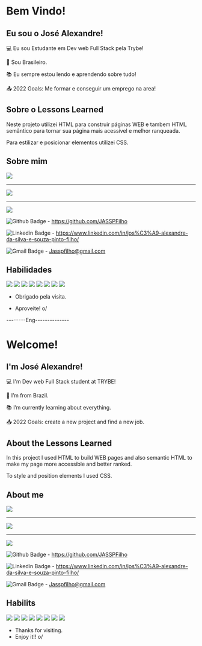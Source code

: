 # Bem Vindo!

 

## Eu sou o José Alexandre!

 

:computer: Eu sou Estudante em  Dev web Full Stack pela Trybe!

:house_with_garden: Sou Brasileiro.

:books: Eu sempre estou lendo e aprendendo sobre tudo!

:outbox_tray: 2022 Goals: Me formar e conseguir um emprego na area!

## Sobre o Lessons Learned

Neste projeto utilizei HTML para construir páginas WEB e tambem HTML semântico para tornar sua página mais acessível e melhor ranqueada.

Para estilizar e posicionar elementos utilizei CSS.


## Sobre mim

![](https://github-readme-stats.vercel.app/api?username=josealexandre301428)
_______________________________________________________________
![](https://github-readme-stats.vercel.app/api/top-langs/?username=josealexandre301428)
_______________________________________________________________
![](https://github-profile-summary-cards.vercel.app/api/cards/profile-details?username=josealexandre301428&theme=vue)

![Github Badge](https://img.shields.io/badge/-Github-000?style=flat-square&logo=Github&logoColor=white&link=LINK_GIT) - https://github.com/JASSPFilho

![Linkedin Badge](https://img.shields.io/badge/LinkedIn-0077B5?style=for-the-badge&logo=linkedin&logoColor=white)  -  https://www.linkedin.com/in/jos%C3%A9-alexandre-da-silva-e-souza-pinto-filho/

![Gmail Badge](https://img.shields.io/badge/Gmail-D14836?style=for-the-badge&logo=gmail&logoColor=white) - Jasspfilho@gmail.com

## Habilidades

 ![](https://img.shields.io/badge/CSS3-1572B6?style=for-the-badge&logo=css3&logoColor=white)
 ![](https://img.shields.io/badge/Bootstrap-563D7C?style=for-the-badge&logo=bootstrap&logoColor=white)
 ![](https://img.shields.io/badge/HTML5-E34F26?style=for-the-badge&logo=html5&logoColor=white)
 ![](https://img.shields.io/badge/JavaScript-323330?style=for-the-badge&logo=javascript&logoColor=F7DF1E)
 ![](https://img.shields.io/badge/json-5E5C5C?style=for-the-badge&logo=json&logoColor=white)
 ![](https://img.shields.io/badge/eslint-3A33D1?style=for-the-badge&logo=eslint&logoColor=white)
 ![](https://img.shields.io/badge/React_Native-20232A?style=for-the-badge&logo=react&logoColor=61DAFB)
 ![](https://img.shields.io/badge/MySQL-005C84?style=for-the-badge&logo=mysql&logoColor=white)

- Obrigado pela visita.

- Aproveite! o/


--------Eng--------------



# Welcome!

 

## I'm José Alexandre!

 

:computer: I'm Dev web Full Stack student at TRYBE!

:house_with_garden: I’m from Brazil.

:books: I’m currently learning about everything.

:outbox_tray: 2022 Goals: create a new project and find a new job.

## About the Lessons Learned


In this project I used HTML to build WEB pages and also semantic HTML to make my page more accessible and better ranked.

To style and position elements I used CSS.


## About me

![](https://github-readme-stats.vercel.app/api?username=josealexandre301428)
_______________________________________________________________
![](https://github-readme-stats.vercel.app/api/top-langs/?username=josealexandre301428)
_______________________________________________________________
![](https://github-profile-summary-cards.vercel.app/api/cards/profile-details?username=josealexandre301428&theme=vue)

![Github Badge](https://img.shields.io/badge/-Github-000?style=flat-square&logo=Github&logoColor=white&link=LINK_GIT) - https://github.com/JASSPFilho

![Linkedin Badge](https://img.shields.io/badge/LinkedIn-0077B5?style=for-the-badge&logo=linkedin&logoColor=white)  -  https://www.linkedin.com/in/jos%C3%A9-alexandre-da-silva-e-souza-pinto-filho/

![Gmail Badge](https://img.shields.io/badge/Gmail-D14836?style=for-the-badge&logo=gmail&logoColor=white) - Jasspfilho@gmail.com

## Habilits

 ![](https://img.shields.io/badge/CSS3-1572B6?style=for-the-badge&logo=css3&logoColor=white)
 ![](https://img.shields.io/badge/Bootstrap-563D7C?style=for-the-badge&logo=bootstrap&logoColor=white)
 ![](https://img.shields.io/badge/HTML5-E34F26?style=for-the-badge&logo=html5&logoColor=white)
 ![](https://img.shields.io/badge/JavaScript-323330?style=for-the-badge&logo=javascript&logoColor=F7DF1E)
 ![](https://img.shields.io/badge/json-5E5C5C?style=for-the-badge&logo=json&logoColor=white)
 ![](https://img.shields.io/badge/eslint-3A33D1?style=for-the-badge&logo=eslint&logoColor=white)
 ![](https://img.shields.io/badge/React_Native-20232A?style=for-the-badge&logo=react&logoColor=61DAFB)
 ![](https://img.shields.io/badge/MySQL-005C84?style=for-the-badge&logo=mysql&logoColor=white)




- Thanks for visiting.
- Enjoy it!! o/